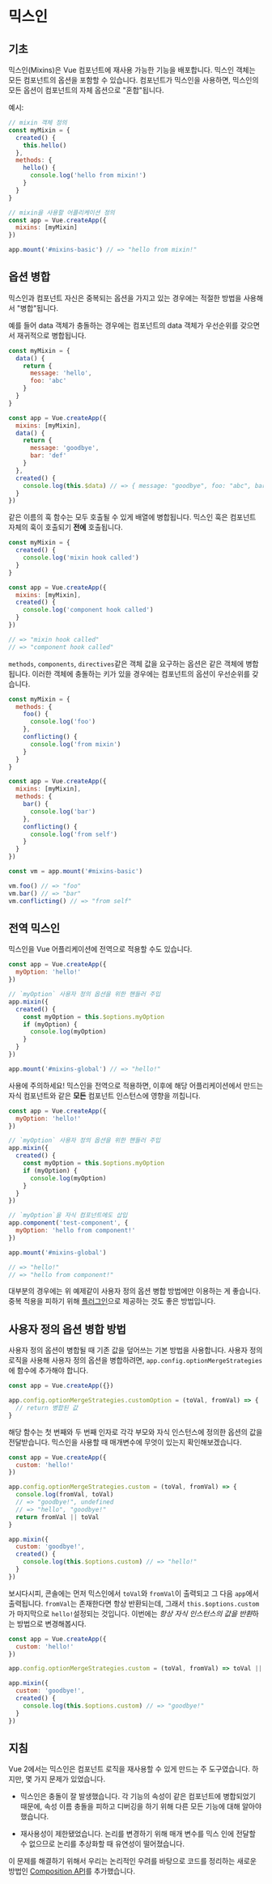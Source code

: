 # 믹스인

## 기초

믹스인(Mixins)은 Vue 컴포넌트에 재사용 가능한 기능을 배포합니다. 믹스인 객체는 모든 컴포넌트의 옵션을 포함할 수 있습니다. 컴포넌트가 믹스인을 사용하면, 믹스인의 모든 옵션이 컴포넌트의 자체 옵션으로 "혼합"됩니다.

예시:

```js
// mixin 객체 정의
const myMixin = {
  created() {
    this.hello()
  },
  methods: {
    hello() {
      console.log('hello from mixin!')
    }
  }
}

// mixin을 사용할 어플리케이션 정의
const app = Vue.createApp({
  mixins: [myMixin]
})

app.mount('#mixins-basic') // => "hello from mixin!"
```

## 옵션 병합

믹스인과 컴포넌트 자신은 중복되는 옵션을 가지고 있는 경우에는 적절한 방법을 사용해서 "병합"됩니다.

예를 들어 data 객체가 충돌하는 경우에는 컴포넌트의 data 객체가 우선순위를 갖으면서 재귀적으로 병합됩니다.

```js
const myMixin = {
  data() {
    return {
      message: 'hello',
      foo: 'abc'
    }
  }
}

const app = Vue.createApp({
  mixins: [myMixin],
  data() {
    return {
      message: 'goodbye',
      bar: 'def'
    }
  },
  created() {
    console.log(this.$data) // => { message: "goodbye", foo: "abc", bar: "def" }
  }
})
```

같은 이름의 훅 함수는 모두 호출될 수 있게 배열에 병합됩니다. 믹스인 훅은 컴포넌트 자체의 훅이 호출되기 **전에** 호출됩니다.

```js
const myMixin = {
  created() {
    console.log('mixin hook called')
  }
}

const app = Vue.createApp({
  mixins: [myMixin],
  created() {
    console.log('component hook called')
  }
})

// => "mixin hook called"
// => "component hook called"
```

`methods`, `components`, `directives`같은 객체 값을 요구하는 옵션은 같은 객체에 병합됩니다. 이러한 객체에 충돌하는 키가 있을 경우에는 컴포넌트의 옵션이 우선순위를 갖습니다.

```js
const myMixin = {
  methods: {
    foo() {
      console.log('foo')
    },
    conflicting() {
      console.log('from mixin')
    }
  }
}

const app = Vue.createApp({
  mixins: [myMixin],
  methods: {
    bar() {
      console.log('bar')
    },
    conflicting() {
      console.log('from self')
    }
  }
})

const vm = app.mount('#mixins-basic')

vm.foo() // => "foo"
vm.bar() // => "bar"
vm.conflicting() // => "from self"
```

## 전역 믹스인

믹스인을 Vue 어플리케이션에 전역으로 적용할 수도 있습니다.

```js
const app = Vue.createApp({
  myOption: 'hello!'
})

// `myOption` 사용자 정의 옵션을 위한 핸들러 주입
app.mixin({
  created() {
    const myOption = this.$options.myOption
    if (myOption) {
      console.log(myOption)
    }
  }
})

app.mount('#mixins-global') // => "hello!"
```

사용에 주의하세요! 믹스인을 전역으로 적용하면, 이후에 해당 어플리케이션에서 만드는 자식 컴포넌트와 같은 **모든** 컴포넌트 인스턴스에 영향을 끼칩니다.

```js
const app = Vue.createApp({
  myOption: 'hello!'
})

// `myOption` 사용자 정의 옵션을 위한 핸들러 주입
app.mixin({
  created() {
    const myOption = this.$options.myOption
    if (myOption) {
      console.log(myOption)
    }
  }
})

// `myOption`을 자식 컴포넌트에도 삽입
app.component('test-component', {
  myOption: 'hello from component!'
})

app.mount('#mixins-global')

// => "hello!"
// => "hello from component!"
```

대부분의 경우에는 위 예제같이 사용자 정의 옵션 병합 방법에만 이용하는 게 좋습니다. 중복 적용을 피하기 위해 [플러그인](plugins.html)으로 제공하는 것도 좋은 방법입니다.

## 사용자 정의 옵션 병합 방법

사용자 정의 옵션이 병합될 때 기존 값을 덮어쓰는 기본 방법을 사용합니다. 사용자 정의 로직을 사용해 사용자 정의 옵션을 병합하려면, `app.config.optionMergeStrategies`에 함수에 추가해야 합니다.

```js
const app = Vue.createApp({})

app.config.optionMergeStrategies.customOption = (toVal, fromVal) => {
  // return 병합된 값
}
```

해당 함수는 첫 번째와 두 번째 인자로 각각 부모와 자식 인스턴스에 정의한 옵션의 값을 전달받습니다. 믹스인을 사용할 때 매개변수에 무엇이 있는지 확인해보겠습니다.

```js
const app = Vue.createApp({
  custom: 'hello!'
})

app.config.optionMergeStrategies.custom = (toVal, fromVal) => {
  console.log(fromVal, toVal)
  // => "goodbye!", undefined
  // => "hello", "goodbye!"
  return fromVal || toVal
}

app.mixin({
  custom: 'goodbye!',
  created() {
    console.log(this.$options.custom) // => "hello!"
  }
})
```

보시다시피, 콘솔에는 먼저 믹스인에서 `toVal`와 `fromVal`이 출력되고 그 다음 `app`에서 출력됩니다. `fromVal`는 존재한다면 항상 반환되는데, 그래서 `this.$options.custom`가 마지막으로 `hello!`설정되는 것입니다. 이번에는 *항상 자식 인스턴스의 값을 반환*하는 방법으로 변경해봅시다.

```js
const app = Vue.createApp({
  custom: 'hello!'
})

app.config.optionMergeStrategies.custom = (toVal, fromVal) => toVal || fromVal

app.mixin({
  custom: 'goodbye!',
  created() {
    console.log(this.$options.custom) // => "goodbye!"
  }
})
```

## 지침

Vue 2에서는 믹스인은 컴포넌트 로직을 재사용할 수 있게 만드는 주 도구였습니다. 하지만, 몇 가지 문제가 있었습니다.

- 믹스인은 충돌이 잘 발생했습니다. 각 기능의 속성이 같은 컴포넌트에 병합되었기 때문에, 속성 이름 충돌을 피하고 디버깅을 하기 위해 다른 모든 기능에 대해 알아야 했습니다.

- 재사용성이 제한됐었습니다. 논리를 변경하기 위해 매개 변수를 믹스 인에 전달할 수 없으므로 논리를 추상화할 때 유연성이 떨어졌습니다.

이 문제를 해결하기 위해서 우리는 논리적인 우려를 바탕으로 코드를 정리하는 새로운 방법인 [Composition API](composition-api-introduction.html)를 추가했습니다.
